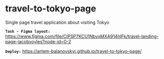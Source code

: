 # travel-to-tokyo-page
Single page travel application about visiting Tokyo

**`Task - Figma layout:`**
https://www.figma.com/file/ClPSP7KCU1NbvxMXA914hlFk/travel-landing-page-jacobvoyles?node-id=0-2

**`Deploy:`**
https://artem-balanovskyi.github.io/travel-to-tokyo-page/
